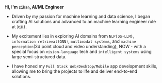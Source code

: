 **Hi, I'm `zihan`,  AI/ML Engineer**

* Driven by my passion for machine learning and data science, I began crafting AI solutions and advanced to an machine learning engineer role at ```DiDi```. 

* My excitement lies in exploring AI domains from ```NLP(DS-LLM)```, ```information retrieval(GNN)```, ```multimodal systems```, and ```machine perception```(3d point cloud and video understanding), NOW - with a special focus on ```vision-language``` tech and ```intelligent systems``` using large semi-structured data.

* I have honed my ```Full Stack Web/Desktop/Mobile``` app development skills, allowing me to bring the projects to life and deliver end-to-end solutions.


